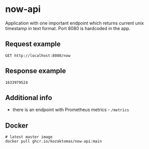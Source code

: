 # now-api

Application with one important endpoint which returns current unix timestamp in text format. Port 8080 is hardcoded in
the app.

## Request example

```
GET http://localhost:8080/now
```

## Response example

```
1633979524
```

## Additional info

- there is an endpoint with Prometheus metrics - `/metrics`

## Docker

```
# latest master image
docker pull ghcr.io/kozaktomas/now-api:main
```